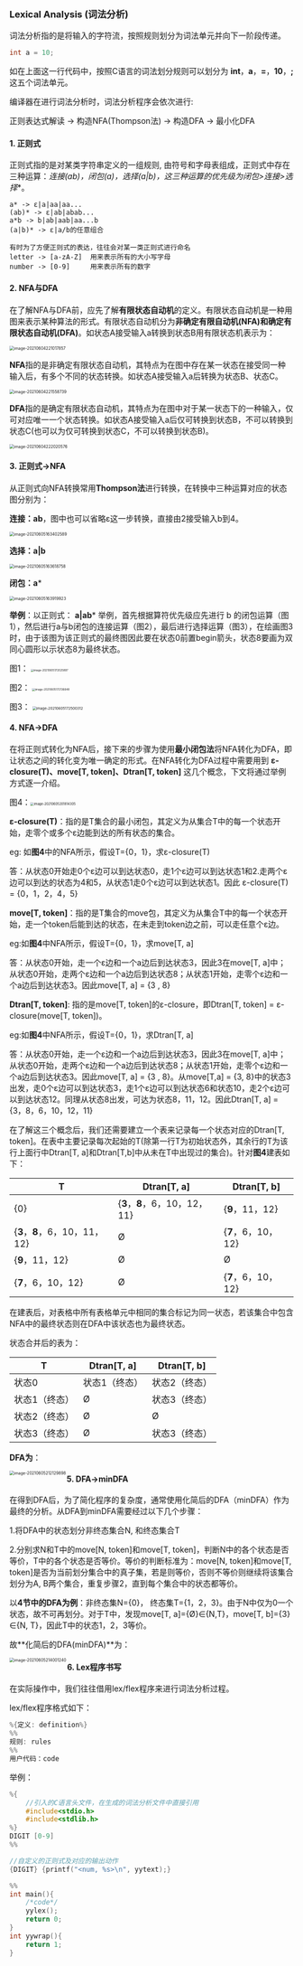 ### Lexical Analysis (词法分析)

词法分析指的是将输入的字符流，按照规则划分为词法单元并向下一阶段传递。

```c
int a = 10;
```

如在上面这一行代码中，按照C语言的词法划分规则可以划分为 **int**，**a**，**=**，**10**，**;** 这五个词法单元。

编译器在进行词法分析时，词法分析程序会依次进行:

正则表达式解读 -> 构造NFA(Thompson法) -> 构造DFA -> 最小化DFA



#### 1. 正则式 

正则式指的是对某类字符串定义的一组规则, 由符号和字母表组成，正则式中存在三种运算：**连接(ab)，闭包(a*)，选择(a|b)**，这三种运算的优先级为**闭包>连接>选择**。

```
a* -> ε|a|aa|aa...
(ab)* -> ε|ab|abab...
a*b -> b|ab|aab|aa...b
(a|b)* -> ε|a/b的任意组合

有时为了方便正则式的表达，往往会对某一类正则式进行命名
letter -> [a-zA-Z]	用来表示所有的大小写字母
number -> [0-9]		用来表示所有的数字
```



#### 2. NFA与DFA

在了解NFA与DFA前，应先了解**有限状态自动机**的定义。有限状态自动机是一种用图来表示某种算法的形式。有限状态自动机分为**非确定有限自动机(NFA)**和**确定有限状态自动机(DFA)**。如状态A接受输入a转换到状态B用有限状态机表示为：

<img src="assets/image-20210604221017857.png" alt="image-20210604221017857" style="zoom:50%;" />

**NFA**指的是非确定有限状态自动机，其特点为在图中存在某一状态在接受同一种输入后，有多个不同的状态转换。如状态A接受输入a后转换为状态B、状态C。

<img src="assets/image-20210604221558739.png" alt="image-20210604221558739" style="zoom:50%;" />

**DFA**指的是确定有限状态自动机，其特点为在图中对于某一状态下的一种输入，仅可对应唯一一个状态转换。如状态A接受输入a后仅可转换到状态B，不可以转换到状态C(也可以为仅可转换到状态C，不可以转换到状态B)。

<img src="assets/image-20210604222020576.png" alt="image-20210604222020576" style="zoom:50%;" />



#### 3. 正则式->NFA

从正则式向NFA转换常用**Thompson法**进行转换，在转换中三种运算对应的状态图分别为：

**连接：ab**，图中也可以省略ε这一步转换，直接由2接受输入b到4。

<img src="assets/image-20210605163402589.png" alt="image-20210605163402589" style="zoom:50%;" />

**选择：a|b**

<img src="assets/image-20210605163618758.png" alt="image-20210605163618758" style="zoom:50%;" />

**闭包：a***

<img src="assets/image-20210605163919923.png" alt="image-20210605163919923" style="zoom:50%;" />



**举例**：以正则式： **a|ab***  举例，首先根据算符优先级应先进行 b 的闭包运算（图1），然后进行a与b闭包的连接运算（图2），最后进行选择运算（图3），在绘画图3时，由于该图为该正则式的最终图因此要在状态0前置begin箭头，状态8要画为双同心圆形以示状态8为最终状态。

图1：
<img src="assets/image-20210605172025897.png" alt="image-20210605172025897" style="zoom:33%;" />

图2：
<img src="assets/image-20210605172136648.png" alt="image-20210605172136648" style="zoom:33%;" />

图3：
<img src="assets/image-20210605172500312.png" alt="image-20210605172500312" style="zoom:45%;" />



#### 4. NFA->DFA

在将正则式转化为NFA后，接下来的步骤为使用**最小闭包法**将NFA转化为DFA，即让状态之间的转化变为唯一确定的形式。在NFA转化为DFA过程中需要用到 **ε-closure(T)、move[T, token]、Dtran[T, token]** 这几个概念，下文将通过举例方式逐一介绍。

图4：<img src="assets/image-20210605201814305.png" alt="image-20210605201814305" style="zoom:40%;" />

**ε-closure(T)**：指的是T集合的最小闭包，其定义为从集合T中的每一个状态开始，走零个或多个ε边能到达的所有状态的集合。

eg: 如**图4**中的NFA所示，假设T={0，1}，求ε-closure(T)

答：从状态0开始走0个ε边可以到达状态0，走1个ε边可以到达状态1和2.走两个ε边可以到达的状态为4和5，从状态1走0个ε边可以到达状态1。因此 ε-closure(T) = {0，1，2，4，5}



**move[T, token]**：指的是T集合的move包，其定义为从集合T中的每一个状态开始，走一个token后能到达的状态，在未走到token边之前，可以走任意个ε边。

eg:如**图4**中NFA所示，假设T={0，1}，求move[T, a]

答：从状态0开始，走一个ε边和一个a边后到达状态3，因此3在move[T, a]中；从状态0开始，走两个ε边和一个a边后到达状态8；从状态1开始，走零个ε边和一个a边后到达状态3。因此move[T, a] = {3 , 8}



**Dtran[T, token]**: 指的是move[T, token]的ε-closure，即Dtran[T, token] = ε-closure(move[T, token])。

eg:如**图4**中NFA所示，假设T={0，1}，求Dtran[T, a]

答：从状态0开始，走一个ε边和一个a边后到达状态3，因此3在move[T, a]中；从状态0开始，走两个ε边和一个a边后到达状态8；从状态1开始，走零个ε边和一个a边后到达状态3。因此move[T, a] = {3 , 8}。从move[T,a] = {3, 8}中的状态3出发，走0个ε边可以到达状态3，走1个ε边可以到达状态6和状态10，走2个ε边可以到达状态12。同理从状态8出发，可达为状态8，11，12。因此Dtran[T, a] = {3，8，6，10，12，11}



在了解这三个概念后，我们还需要建立一个表来记录每一个状态对应的Dtran[T, token]。在表中主要记录每次起始的T(除第一行T为初始状态外，其余行的T为该行上面行中Dtran[T, a]和Dtran[T,b]中从未在T中出现过的集合)。针对**图4**建表如下：

| T                             | Dtran[T, a]                   | Dtran[T, b]        |
| ----------------------------- | ----------------------------- | ------------------ |
| {0}                           | {**3**，**8**，6，10，12，11} | {**9**，11，12}    |
| {**3**，**8**，6，10，11，12} | Ø                             | {**7**，6，10，12} |
| {**9**，11，12}               | Ø                             | Ø                  |
| {**7**，6，10，12}            | Ø                             | {**7**，6，10，12} |

在建表后，对表格中所有表格单元中相同的集合标记为同一状态，若该集合中包含NFA中的最终状态则在DFA中该状态也为最终状态。

状态合并后的表为：

| T             | Dtran[T, a]   | Dtran[T, b]   |
| ------------- | ------------- | ------------- |
| 状态0         | 状态1（终态） | 状态2（终态） |
| 状态1（终态） | Ø             | 状态3（终态） |
| 状态2（终态） | Ø             | Ø             |
| 状态3（终态） | Ø             | 状态3（终态） |

**DFA为**：

<img src="assets/image-20210605212129898.png" alt="image-20210605212129898" style="zoom:50%;" align='left'/>



#### 5. DFA->minDFA

在得到DFA后，为了简化程序的复杂度，通常使用化简后的DFA（minDFA）作为最终的分析。从DFA到minDFA需要经过以下几个步骤：

1.将DFA中的状态划分非终态集合N, 和终态集合T

2.分别求N和T中的move[N, token]和move[T, token]，判断N中的各个状态是否等价，T中的各个状态是否等价。等价的判断标准为：move[N, token]和move[T, token]是否为当前划分集合中的真子集，若是则等价，否则不等价则继续将该集合划分为A, B两个集合，重复步骤2，直到每个集合中的状态都等价。

以**4节中的DFA为例**：非终态集N={0}， 终态集T={1，2，3}。由于N中仅为0一个状态，故不可再划分。对于T中，发现move[T, a]={Ø}∈{N,T}，move[T, b]={3}∈{N, T}，因此T中的状态1，2，3等价。

故**化简后的DFA(minDFA)**为：

<img src="assets/image-20210605214001240.png" alt="image-20210605214001240" style="zoom:50%;" align='left'/>



#### 6. Lex程序书写

在实际操作中，我们往往借用lex/flex程序来进行词法分析过程。

lex/flex程序格式如下：

```c
%{定义: definition%}
%%
规则: rules
%%
用户代码：code
```

举例：

```c
%{
    //引入的C语言头文件，在生成的词法分析文件中直接引用
	#include<stdio.h>
	#include<stdlib.h>
%}
DIGIT [0-9]
%%

//自定义的正则式及对应的输出动作
{DIGIT} {printf("<num, %s>\n", yytext);}

%%
int main(){
    /*code*/
	yylex();
	return 0;
}
int yywrap(){
	return 1;
}
```

